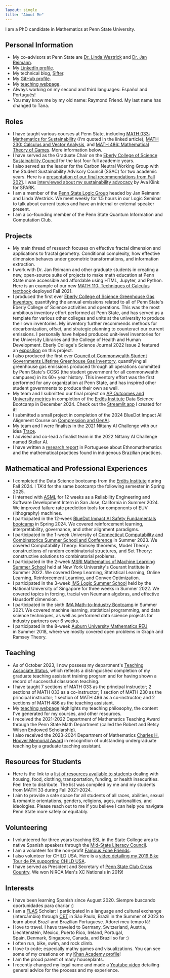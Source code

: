 ```yaml
---
layout: single
title: "About Me"
---
```


I am a PhD candidate in Mathematics at Penn State University. 

## Personal Information
- My co-advisors at Penn State are [Dr. Linda Westrick](http://www.personal.psu.edu/lzw299/) and [Dr. Jan Reimann](https://science.psu.edu/math/people/jsr25).
- My [LinkedIn profile](https://www.linkedin.com/in/raymond-tana-0840121a7/).
- My technical blog, [Sifter](https://sifter.ghost.io/). 
- My [GitHub profile](https://github.com/RaymondTana).
- My [teaching webpage](https://sites.psu.edu/raymondfriendteaching/). 
- Always working on my second and third languages: Español and Português! 
- You may know me by my old name: Raymond Friend. My last name has changed to Tana.

## Roles
- I have taught various courses at Penn State, including [MATH 033: Mathematics for Sustainability](https://www.psu.edu/news/eberly-college-science/story/using-sustainability-make-introductory-stem-courses-meaningful/) (I'm quoted in the linked article), [MATH 230: Calculus and Vector Analysis](https://sites.psu.edu/altoonamath/mathematics-courses-offered-at-penn-state-altoona/math-230-calculus-and-vector-analysis/), and [MATH 486: Mathematical Theory of Games](https://arc.net/l/quote/ipbkixzn). More information below.
- I have served as the Graduate Chair on the [Eberly College of Science Sustainability Council](https://science.psu.edu/about/leadership/sustainability-council) for the last four full academic years.
- I also served as the leader for the Carbon Neutral Working Group with the Student Sustainability Advisory Council (SSAC) for two academic years. Here is a [presentation of our final recommendations from Fall 2021](https://pennstateoffice365.sharepoint.com/:p:/s/SSAC2021-202257/EV5n9seAeaZHmW0KhekxhToBwIBxW7bnfDPO_naWxsAj_Q?e=cCuToc). I was [interviewed about my sustainability advocacy](https://medium.com/statecollegespark/students-advocate-for-a-greener-campus-7e42883a7c5e) by Ava Klink for SPARK. 
- I am a member of the [Penn State Logic Group](https://logic.math.psu.edu/) headed by Jan Reimann and Linda Westrick. We meet weekly for 1.5 hours in our Logic Seminar to talk about current topics and have an internal or external speaker present. 
- I am a co-founding member of the Penn State Quantum Information and Computation Club.

## Projects
- My main thread of research focuses on effective fractal dimension and applications to fractal geometry. Conditional complexity, how effective dimension behaves under geometric transformations, and information extraction. 
- I work with Dr. Jan Reimann and other graduate students in creating a new, open-source suite of projects to make math education at Penn State more accessible and affordable using HTML, Jupyter, and Python. Here is an example of our new [MATH 110: Techniques of Calculus textbook](https://28left.github.io/110jupyter/intro.html) deployed Fall 2021.
- I produced the first ever [Eberly College of Science Greenhouse Gas Inventory](https://pennstateoffice365.sharepoint.com/sites/PennStateEberlyCollegeofScienceSustainabilityCouncil/Shared%20Documents/Forms/AllItems.aspx?id=%2Fsites%2FPennStateEberlyCollegeofScienceSustainabilityCouncil%2FShared%20Documents%2FGeneral%2F2021%20ECoS%20GHG%20Emissions%20Inventory%2FECoS%5FGHG%5FInventory%5FCY2019%5FReport%2Epdf&parent=%2Fsites%2FPennStateEberlyCollegeofScienceSustainabilityCouncil%2FShared%20Documents%2FGeneral%2F2021%20ECoS%20GHG%20Emissions%20Inventory&p=true&ga=1), quantifying the annual emissions related to all of Penn State's Eberly College of Science activities and operations. This was the most ambitious inventory effort performed at Penn State, and has served as a template for various other colleges and units at the university to produce their own inventories. My inventory further recommends methods for decarbonization, offset, and strategic planning to counteract our current emissions. I personally have helped produced unit-level inventories for the University Libraries and the College of Health and Human Development. Eberly College's Science Journal 2022 Issue 2 featured an [exposition](https://science.psu.edu/science-journal/2022-issue-2/graduate-student-connects-math-with-green-advocacy?fbclid=IwAR2Jc585LSxNee-2zQ69X0lt_gJJwKT_w3hDyDTWe2D_tR7b3hPta-9HKuo) on this project. 
- I also produced the first ever [Council of Commonwealth Student Governments Lifetime Greenhouse Gas Inventory](https://github.com/RaymondFriend/CCSG_Inventory), quantifying all greenhouse gas emissions produced through all operations committed by Penn State's CCSG (the student government for all commonwealth campuses) in its 60+ year history. This inventory effort was the first performed for any organization at Penn State, and has inspired other student governments to produce their own as well.
- My team and I submitted our final project on [AP Outcomes and University metrics](https://github.com/mcelhens/AP-Outcomes-to-University-Metrics) in completion of the [Erdős Institute](https://www.erdosinstitute.org/) Data Science Bootcamp in December 2024. Check out the [Streamlit app](https://ap-outcomes.streamlit.app/) I created for it!
- I submitted a small project in completion of the 2024 BlueDot Impact AI Alignment Course on [Compression and GenAI](https://bramble-recess-9ca.notion.site/Compression-and-GenAI-d194a60d26ec47d195709593da13513f?pvs=74).
- My team and I were finalists in the 2021 Nittany AI Challenge with our idea [Trace](https://www.youtube.com/watch?v=moRX4Hfn-Yo).
- I advised and co-lead a finalist team in the 2022 Nittany AI Challenge named Stellar AI.
- I have written a [research report](https://www.linkedin.com/feed/update/urn:li:activity:7088496715963482112/) in Portuguese about Ethnomathematics and the mathematical practices found in indigenous Brazilian practices. 

## Mathematical and Professional Experiences
- I completed the Data Science bootcamp from the [Erdős Institute](https://www.erdosinstitute.org/) during Fall 2024. I TA'd for the same bootcamp the following semester in Spring 2025. 
- I interned with [ASML](https://www.asml.com/en) for 12 weeks as a Reliability Engineering and Software Development Intern in San Jose, California in Summer 2024. We improved failure rate prediction tools for components of EUV (lithography) machines.
- I participated in the 12-week [BlueDot Impact AI Safety Fundamentals bootcamp](https://aisafetyfundamentals.com/) in Spring 2024. We covered reinforcement learning, interpretability, governance, and other alignment paradigms.  
- I participated in the 1-week University of [Connecticut Computability and Combinatorics Summer School and Conference](https://www.computability.org/comp2023/) in Summer 2023. We covered Computability Theory: Ramsey theorems, Model Theory: constructions of random combinatorial structures, and Set Theory: constructive solutions to combinatorial problems. 
- I participated in the 2-week [MSRI Mathematics of Machine Learning Summer School](https://www.slmath.org/summer-schools/963/31) held at New York University's Courant Institute in Summer 2022. We covered Deep Learning, Statistical Learning, Online Learning, Reinforcement Learning, and Convex Optimization.
- I participated in the 3-week [IMS Logic Summer School](https://ims.nus.edu.sg/events/ims-graduate-summer-school-in-logic-2/) held by the National University of Singapore for three weeks in Summer 2022. We covered topics in forcing, tracial von Neumann algebras, and effective Hausdorff dimension.
- I participated in the sixth [IMA Math-to-Industry Bootcamp](https://cse.umn.edu/ima/events/math-industry-boot-camp-vi) in Summer 2021. We covered machine learning, statistical programming, and data science techniques, as well as performed data science projects for industry partners over 6 weeks.
- I participated in the 8-week [Auburn University Mathematics REU](https://cws.auburn.edu/apspi/pm/mathreu) in Summer 2018, where we mostly covered open problems in Graph and Ramsey Theory.

## Teaching
- As of October 2023, I now possess my department's [Teaching Associate Status](https://science.psu.edu/math/graduate/teaching-in-math#:~:text=Teaching%20Associate%20Status), which reflects a distinguished completion of my graduate teaching assistant training program and for having shown a record of successful classroom teaching.
- I have taught 7 sections of MATH 033 as the principal instructor; 2 sections of MATH 033 as a co-instructor; 1 section of MATH 230 as the principal instructor; 1 section of MATH 486 as a co-instructor; and 2 sections of MATH 486 as the teaching assistant.
- My [teaching webpage](https://sites.psu.edu/raymondfriendteaching/) highlights my teaching philosophy, the content I've generated for my courses, and other resources. 
- I received the 2021-2022 Department of Mathematics Teaching Award through the Penn State Math Department (called the Robert and Betsy Wilson Endowed Scholarship).
- I also received the 2023-2024 Department of Mathematics [Charles H. Hoover Memorial Award](https://arc.net/l/quote/ujzlnxbz) in recognition of outstanding undergraduate teaching by a graduate teaching assistant. 

## Resources for Students
- Here is the link to a [list of resources available to students](https://science.psu.edu/math/people/rjf5371#:~:text=link%20to%20a%20list%20of%20resources%20available%20to%20students) dealing with housing, food, clothing, transportation, funding, or health insecurities. Feel free to distribute. The list was compiled by me and my students from MATH 33 during Fall 2021-2024.
- I aim to provide a safe space for all students of all races, abilities, sexual & romantic orientations, genders, religions, ages, nationalities, and ideologies. Please reach out to me if you believe I can help you navigate Penn State more safely or equitably. 

## Volunteering
- I volunteered for three years teaching ESL in the State College area to native Spanish speakers through the [Mid-State Literacy Council](https://www.mid-stateliteracycouncil.org/). 
- I am a volunteer for the non-profit [Famous Fone Friends](http://www.famousfonefriends.org/).
- I also volunteer for CHILD USA. Here is a [video detailing my 2019 Bike Tour de PA supporting CHILD USA](https://youtu.be/YQ0Ki5xXObU).
- I have served as President and Secretary of [Penn State Club Cross Country](https://science.psu.edu/math/people/sites.psu.edu/psuclubxc). We won NIRCA Men's XC Nationals in 2019! 

## Interests
- I have been learning Spanish since August 2020. Siempre buscando oportunidades para charlar :) 
- I am a [FLAS](https://www2.ed.gov/programs/iegpsflasf/index.html) Scholar: I participated in a language and cultural exchange (intercâmbio) through [CET](https://cetacademicprograms.com/about/) in São Paulo, Brazil in the Summer of 2023 to learn about Brazil and Brazilian Portuguese. Adorei meu tempo lá!
- I love to travel. I have traveled to Germany, Switzerland, Austria, Liechtenstein, Mexico, Puerto Rico, Ireland, Portugal, Spain, Denmark, Singapore, Canada, and Brazil so far :)
- I often run, bike, swim, and rock climb.
- I love to code; especially mathy games and visualizations. You can see some of my creations on my [Khan Academy profile](https://www.khanacademy.org/profile/kaid_952911577858513019620187/projects)!
- I am the proud parent of many houseplants.
- I recently changed my legal name and made a [Youtube video](https://www.youtube.com/watch?v=ZBRAxkyvkqY) detailing general advice for the process and my experience.